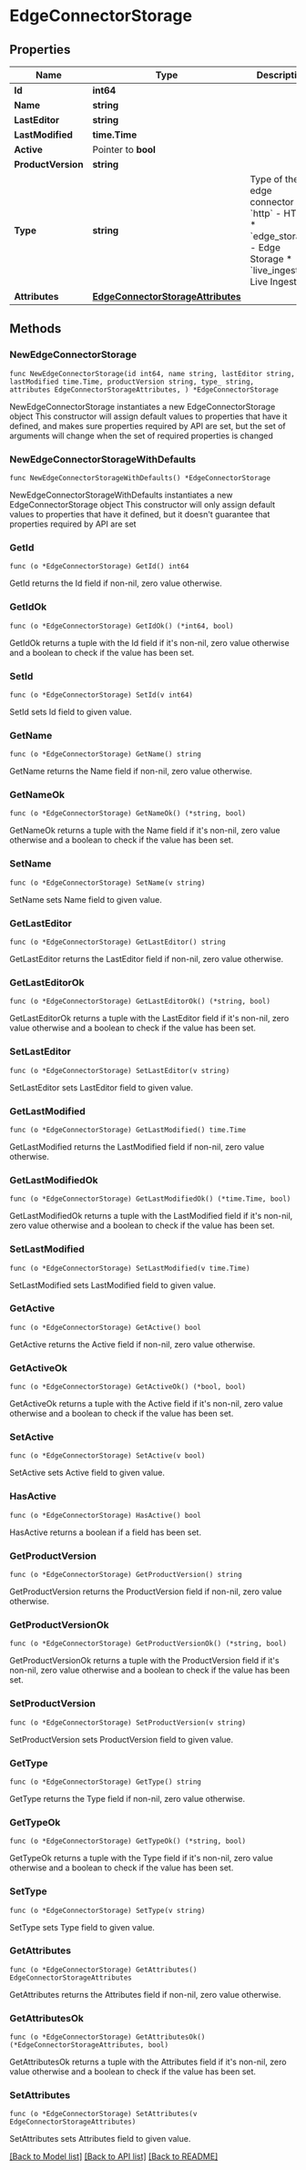 # EdgeConnectorStorage

## Properties

Name | Type | Description | Notes
------------ | ------------- | ------------- | -------------
**Id** | **int64** |  | [readonly] 
**Name** | **string** |  | 
**LastEditor** | **string** |  | [readonly] 
**LastModified** | **time.Time** |  | [readonly] 
**Active** | Pointer to **bool** |  | [optional] 
**ProductVersion** | **string** |  | [readonly] 
**Type** | **string** | Type of the edge connector  * &#x60;http&#x60; - HTTP * &#x60;edge_storage&#x60; - Edge Storage * &#x60;live_ingest&#x60; - Live Ingest | 
**Attributes** | [**EdgeConnectorStorageAttributes**](EdgeConnectorStorageAttributes.md) |  | 

## Methods

### NewEdgeConnectorStorage

`func NewEdgeConnectorStorage(id int64, name string, lastEditor string, lastModified time.Time, productVersion string, type_ string, attributes EdgeConnectorStorageAttributes, ) *EdgeConnectorStorage`

NewEdgeConnectorStorage instantiates a new EdgeConnectorStorage object
This constructor will assign default values to properties that have it defined,
and makes sure properties required by API are set, but the set of arguments
will change when the set of required properties is changed

### NewEdgeConnectorStorageWithDefaults

`func NewEdgeConnectorStorageWithDefaults() *EdgeConnectorStorage`

NewEdgeConnectorStorageWithDefaults instantiates a new EdgeConnectorStorage object
This constructor will only assign default values to properties that have it defined,
but it doesn't guarantee that properties required by API are set

### GetId

`func (o *EdgeConnectorStorage) GetId() int64`

GetId returns the Id field if non-nil, zero value otherwise.

### GetIdOk

`func (o *EdgeConnectorStorage) GetIdOk() (*int64, bool)`

GetIdOk returns a tuple with the Id field if it's non-nil, zero value otherwise
and a boolean to check if the value has been set.

### SetId

`func (o *EdgeConnectorStorage) SetId(v int64)`

SetId sets Id field to given value.


### GetName

`func (o *EdgeConnectorStorage) GetName() string`

GetName returns the Name field if non-nil, zero value otherwise.

### GetNameOk

`func (o *EdgeConnectorStorage) GetNameOk() (*string, bool)`

GetNameOk returns a tuple with the Name field if it's non-nil, zero value otherwise
and a boolean to check if the value has been set.

### SetName

`func (o *EdgeConnectorStorage) SetName(v string)`

SetName sets Name field to given value.


### GetLastEditor

`func (o *EdgeConnectorStorage) GetLastEditor() string`

GetLastEditor returns the LastEditor field if non-nil, zero value otherwise.

### GetLastEditorOk

`func (o *EdgeConnectorStorage) GetLastEditorOk() (*string, bool)`

GetLastEditorOk returns a tuple with the LastEditor field if it's non-nil, zero value otherwise
and a boolean to check if the value has been set.

### SetLastEditor

`func (o *EdgeConnectorStorage) SetLastEditor(v string)`

SetLastEditor sets LastEditor field to given value.


### GetLastModified

`func (o *EdgeConnectorStorage) GetLastModified() time.Time`

GetLastModified returns the LastModified field if non-nil, zero value otherwise.

### GetLastModifiedOk

`func (o *EdgeConnectorStorage) GetLastModifiedOk() (*time.Time, bool)`

GetLastModifiedOk returns a tuple with the LastModified field if it's non-nil, zero value otherwise
and a boolean to check if the value has been set.

### SetLastModified

`func (o *EdgeConnectorStorage) SetLastModified(v time.Time)`

SetLastModified sets LastModified field to given value.


### GetActive

`func (o *EdgeConnectorStorage) GetActive() bool`

GetActive returns the Active field if non-nil, zero value otherwise.

### GetActiveOk

`func (o *EdgeConnectorStorage) GetActiveOk() (*bool, bool)`

GetActiveOk returns a tuple with the Active field if it's non-nil, zero value otherwise
and a boolean to check if the value has been set.

### SetActive

`func (o *EdgeConnectorStorage) SetActive(v bool)`

SetActive sets Active field to given value.

### HasActive

`func (o *EdgeConnectorStorage) HasActive() bool`

HasActive returns a boolean if a field has been set.

### GetProductVersion

`func (o *EdgeConnectorStorage) GetProductVersion() string`

GetProductVersion returns the ProductVersion field if non-nil, zero value otherwise.

### GetProductVersionOk

`func (o *EdgeConnectorStorage) GetProductVersionOk() (*string, bool)`

GetProductVersionOk returns a tuple with the ProductVersion field if it's non-nil, zero value otherwise
and a boolean to check if the value has been set.

### SetProductVersion

`func (o *EdgeConnectorStorage) SetProductVersion(v string)`

SetProductVersion sets ProductVersion field to given value.


### GetType

`func (o *EdgeConnectorStorage) GetType() string`

GetType returns the Type field if non-nil, zero value otherwise.

### GetTypeOk

`func (o *EdgeConnectorStorage) GetTypeOk() (*string, bool)`

GetTypeOk returns a tuple with the Type field if it's non-nil, zero value otherwise
and a boolean to check if the value has been set.

### SetType

`func (o *EdgeConnectorStorage) SetType(v string)`

SetType sets Type field to given value.


### GetAttributes

`func (o *EdgeConnectorStorage) GetAttributes() EdgeConnectorStorageAttributes`

GetAttributes returns the Attributes field if non-nil, zero value otherwise.

### GetAttributesOk

`func (o *EdgeConnectorStorage) GetAttributesOk() (*EdgeConnectorStorageAttributes, bool)`

GetAttributesOk returns a tuple with the Attributes field if it's non-nil, zero value otherwise
and a boolean to check if the value has been set.

### SetAttributes

`func (o *EdgeConnectorStorage) SetAttributes(v EdgeConnectorStorageAttributes)`

SetAttributes sets Attributes field to given value.



[[Back to Model list]](../README.md#documentation-for-models) [[Back to API list]](../README.md#documentation-for-api-endpoints) [[Back to README]](../README.md)


